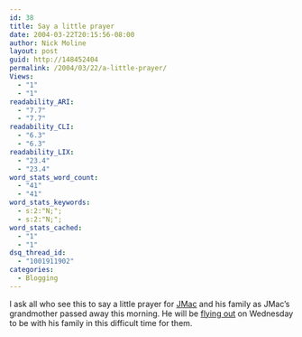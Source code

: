 ```yaml
---
id: 38
title: Say a little prayer
date: 2004-03-22T20:15:56-08:00
author: Nick Moline
layout: post
guid: http://148452404
permalink: /2004/03/22/a-little-prayer/
Views:
  - "1"
  - "1"
readability_ARI:
  - "7.7"
  - "7.7"
readability_CLI:
  - "6.3"
  - "6.3"
readability_LIX:
  - "23.4"
  - "23.4"
word_stats_word_count:
  - "41"
  - "41"
word_stats_keywords:
  - s:2:"N;";
  - s:2:"N;";
word_stats_cached:
  - "1"
  - "1"
dsq_thread_id:
  - "1001911902"
categories:
  - Blogging
---
```

I ask all who see this to say a little prayer for <a target="_blank" href="http://www.jmaclabs.com/blog/archives/week_2004_03_21.html#000304" class="broken_link">JMac</a> and his family as JMac&#8217;s grandmother passed away this morning. He will be <a target="_blank" title="Flying Out" href="http://www.jmaclabs.com/blog/archives/week_2004_03_21.html#000305" class="broken_link">flying out</a> on Wednesday to be with his family in this difficult time for them.